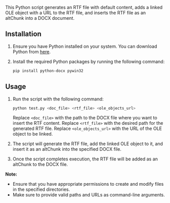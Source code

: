 This Python script generates an RTF file with default content, adds a linked OLE object with a URL to the RTF file, and inserts the RTF file as an altChunk into a DOCX document.

## Installation

1. Ensure you have Python installed on your system. You can download Python from [here](https://www.python.org/downloads/).
2. Install the required Python packages by running the following command:

    ```bash
    pip install python-docx pywin32
    ```

## Usage

1. Run the script with the following command:

    ```bash
    python test.py <doc_file> <rtf_file> <ole_objects_url>
    ```

    Replace `<doc_file>` with the path to the DOCX file where you want to insert the RTF content.
    Replace `<rtf_file>` with the desired path for the generated RTF file.
    Replace `<ole_objects_url>` with the URL of the OLE object to be linked.

2. The script will generate the RTF file, add the linked OLE object to it, and insert it as an altChunk into the specified DOCX file.

3. Once the script completes execution, the RTF file will be added as an altChunk to the DOCX file.

**Note:**
- Ensure that you have appropriate permissions to create and modify files in the specified directories.
- Make sure to provide valid paths and URLs as command-line arguments.
